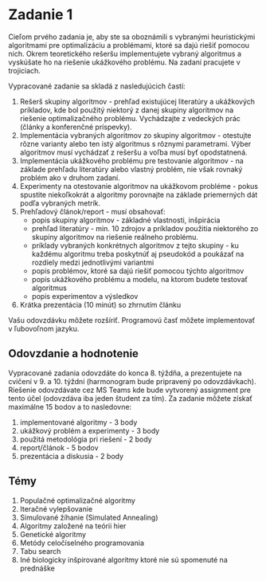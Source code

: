 # Zadanie 1
Cieľom prvého zadania je, aby ste sa oboznámili s vybranými heuristickými algoritmami pre optimalizáciu a problémami, ktoré sa dajú riešiť pomocou nich. Okrem teoretického rešeršu implementujete vybraný algoritmus a vyskúšate ho na riešenie ukážkového problému. Na zadaní pracujete v trojiciach.

Vypracované zadanie sa skladá z nasledujúcich častí:

1. Rešerš skupiny algoritmov - prehľad existujúcej literatúry a ukážkových príkladov, kde bol použitý niektorý z danej skupiny algoritmov na riešenie optimalizačného problému. Vychádzajte z vedeckých prác (články a konferenčné príspevky).
2. Implementácia vybraných algoritmov zo skupiny algoritmov - otestujte rôzne varianty alebo ten istý algoritmus s rôznymi parametrami. Výber algoritmov musí vychádzať z rešeršu a voľba musí byť opodstatnená.
3. Implementácia ukážkového problému pre testovanie algoritmov - na základe prehľadu literatúry alebo vlastný problém, nie však rovnaký problém ako v druhom zadaní.
4. Experimenty na otestovanie algoritmov na ukážkovom probléme - pokus spustite niekoľkokrát a algoritmy porovnajte na základe priemerných dát podľa vybraných metrík.
5. Prehľadový článok/report - musí obsahovať:
    * popis skupiny algoritmov - základné vlastnosti, inšpirácia
    * prehľad literatúry - min. 10 zdrojov a príkladov použitia niektorého zo skupiny algoritmov na riešenie reálneho problému.
    * príklady vybraných konkrétnych algoritmov z tejto skupiny - ku každému algoritmu treba poskytnúť aj pseudokód a poukázať na rozdiely medzi jednotlivými variantmi
    * popis problémov, ktoré sa dajú riešiť pomocou týchto algoritmov
    * popis ukážkového problému a modelu, na ktorom budete testovať algoritmus
    * popis experimentov a výsledkov
5. Krátka prezentácia (10 minút) so zhrnutím článku

Vašu odovzdávku môžete rozšíriť. Programovú časť môžete implementovať v ľubovoľnom jazyku.

## Odovzdanie a hodnotenie
Vypracované zadania odovzdáte do konca 8. týždňa, a prezentujete na cvičení v 9. a 10. týždni (harmonogram bude pripravený po odovzdávkach). Riešenie odovzdávate cez MS Teams kde bude vytvorený assignment pre tento účel (odovzdáva iba jeden študent za tím). Za zadanie môžete získať maximálne 15 bodov a to nasledovne:

1. implementované algoritmy - 3 body
2. ukážkový problém a experimenty - 3 body
3. použitá metodológia pri riešení - 2 body
4. report/článok - 5 bodov
5. prezentácia a diskusia - 2 body

## Témy
1. Populačné optimalizačné algoritmy
2. Iteračné vylepšovanie
3. Simulované žíhanie (Simulated Annealing)
4. Algoritmy založené na teórii hier
5. Genetické algoritmy
6. Metódy celočíselného programovania
7. Tabu search
8. Iné biologicky inšpirované algoritmy ktoré nie sú spomenuté na prednáške
